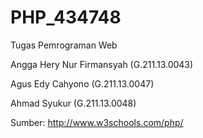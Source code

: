 # PHP_434748
Tugas Pemrograman Web

Angga Hery Nur Firmansyah 	(G.211.13.0043)

Agus Edy Cahyono 			(G.211.13.0047)

Ahmad Syukur				(G.211.13.0048)

Sumber: http://www.w3schools.com/php/
